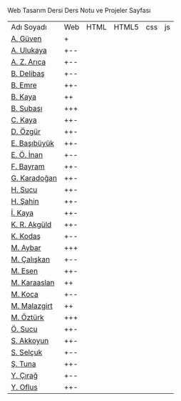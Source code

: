 Web Tasarım Dersi Ders Notu ve Projeler Sayfası
<table>
  <tr> <td>Adı Soyadı</td> <td>Web</td> <td>HTML</td> <td>HTML5</td> <td>css</td> <td>js</td></tr>
<tr><td><a href=https://guvenayakkabiblog.wordpress.com>A. Güven</a></td> <td>+</td> <td></td> <td></td> <td></td> <td></td></tr>  
<tr><td><a href=https://gezi3312.wordpress.com>A. Ulukaya</a></td><td>+--</td></tr>
<tr><td><a href=https://7eylul2017.wordpress.com>A. Z. Arıca</a></td><td>+--</td></tr>
<tr><td><a href=https://burak1344.wordpress.com>B. Delibaş</a></td><td>+--</td></tr>
<tr><td><a href=https://bilisimtakip.wordpress.com>B. Emre</a></td><td>++-</td></tr>
<tr><td><a href=https://gazisehir.wordpress.com>B. Kaya</a></td><td>++</td></tr>
<tr><td><a href=https://boteogretmeni.wordpress.com>B. Subaşı</a></td><td>+++</td></tr>
<tr><td><a href=https://cihankayablog.wordpress.com>C. Kaya</a></td><td>++-</td></tr>
<tr><td><a href=https://doganozgur.wordpress.com>D. Özgür</a></td><td>++-</td></tr>
<tr><td><a href=https://emine44.wordpress.com>E. Başıbüyük</a></td><td>++-</td></tr>
<tr><td><a href=https://emiromerinan.wordpress.com>E. Ö. İnan</a></td><td>+--</td></tr>
<tr><td><a href=https://kayisifidanim.wordpress.com>F. Bayram</a></td><td>++-</td></tr>
<tr><td><a href=https://gokhankaradogan.wordpress.com>G. Karadoğan</a></td><td>++-</td></tr>
<tr><td><a href=https://itechnotrain.wordpress.com>H. Sucu</a></td><td>++-</td></tr>
<tr><td><a href=https://handan33.wordpress.com>H. Şahin</a></td><td>++-</td></tr>
<tr><td><a href=https://ibrahim4913.wordpress.com>İ. Kaya</a></td><td>++-</td></tr>
<tr><td><a href=https://kamerrabia.kayisiyazilim.com>K. R. Akgüld</a></td><td>++-</td></tr>
<tr><td><a href=https://kako1245.wordpress.com>K. Kodaş</a></td><td>+--</td></tr>
<tr><td><a href=https://kpssrehbericom.wordpress.com>M. Aybar</a></td><td>+++</td></tr>
<tr><td><a href=https://malatya104.wordpress.com>M. Çalışkan</a></td><td>+--</td></tr>
<tr><td><a href=http://bilisimkaynaklarim.blogspot.com.tr>M. Esen</a></td><td>++-</td></tr>
<tr><td><a href=https://karaaslanim.wordpress.com>M. Karaaslan</a></td><td>++</td></tr>
<tr><td><a href=https://mehmetalikoca.wordpress.com>M. Koca</a></td><td>+--</td></tr>
<tr><td><a href=https://mahsummalazgirt.wordpress.com>M. Malazgirt</a></td><td>++</td></tr>
<tr><td><a href=https://muslum63.wordpress.com>M. Öztürk</a></td><td>+++</td></tr>
<tr><td><a href=https://technoeduweb.wordpress.com/blog>Ö. Sucu</a></td><td>++-</td></tr>
<tr><td><a href=https://lezzetinyolu49.wordpress.com>S. Akkoyun</a></td><td>++-</td></tr>
<tr><td><a href=https://selcukseymaa.wordpress.com>S. Selçuk</a></td><td>+--</td></tr>
<tr><td><a href=https://fotografcilik377.wordpress.com>Ş. Tuna</a></td><td>++-</td></tr>
<tr><td><a href=https://yunuscirag.wordpress.com>Y. Çırağ</a></td><td>+--</td></tr>
<tr><td><a href=https://httpegitim.wordpress.com>Y. Oflus</a></td><td>++-</td></tr>
</table>


